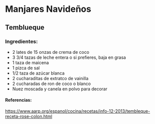 # Manjares Navideños
## Temblueque
### Ingredientes:
- 2 lates de 15 onzas de crema de coco
- 3 3/4 tazas de leche entera o si prefieres, baja en grasa
- 1 taza de maicena
- 1 pizca de sal
- 1/2 taza de azúcar blanca
- 2 cucharaditas de extratco de vainilla
- 2 cucharadas de ron de coco o blanco
- Nuez moscada y canela en polvo para decorar
#### Referencias:
https://www.aarp.org/espanol/cocina/recetas/info-12-2013/tembleque-receta-rose-colon.html
